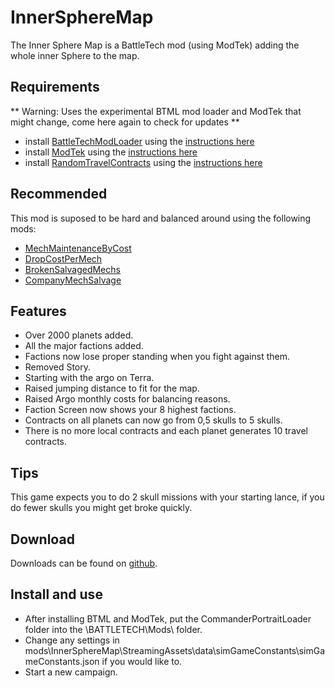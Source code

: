 # InnerSphereMap
The Inner Sphere Map is a BattleTech mod (using ModTek) adding the whole inner Sphere to the map.

## Requirements
** Warning: Uses the experimental BTML mod loader and ModTek that might change, come here again to check for updates **

* install [BattleTechModLoader](https://github.com/Mpstark/BattleTechModLoader/releases) using the [instructions here](https://github.com/Mpstark/BattleTechModLoader)
* install [ModTek](https://github.com/Mpstark/ModTek/releases) using the [instructions here](https://github.com/Mpstark/ModTek)
* install [RandomTravelContracts](https://github.com/Morphyum/RandomTravelContracts/releases) using the [instructions here](https://github.com/Morphyum/RandomTravelContracts)

## Recommended
This mod is suposed to be hard and balanced around using the following mods:

* [MechMaintenanceByCost](https://github.com/Morphyum/MechMaintenanceByCost)
* [DropCostPerMech](https://github.com/Morphyum/DropCostPerMech)
* [BrokenSalvagedMechs](https://github.com/Morphyum/BrokenSalvagedMechs)
* [CompanyMechSalvage](https://github.com/Morphyum/CompanyMechSalvage)

## Features
- Over 2000 planets added.
- All the major factions added.
- Factions now lose proper standing when you fight against them.
- Removed Story.
- Starting with the argo on Terra.
- Raised jumping distance to fit for the map.
- Raised Argo monthly costs for balancing reasons.
- Faction Screen now shows your 8 highest factions.
- Contracts on all planets can now go from 0,5 skulls to 5 skulls.
- There is no more local contracts and each planet generates 10 travel contracts.

## Tips
This game expects you to do 2 skull missions with your starting lance, if you do fewer skulls you might get broke quickly.

## Download
Downloads can be found on [github](https://github.com/Morphyum/InnerSphereMap/releases).
    
## Install and use
- After installing BTML and ModTek, put the CommanderPortraitLoader folder into the \BATTLETECH\Mods\ folder.
- Change any settings in mods\InnerSphereMap\StreamingAssets\data\simGameConstants\simGameConstants.json if you would like to.
- Start a new campaign.
